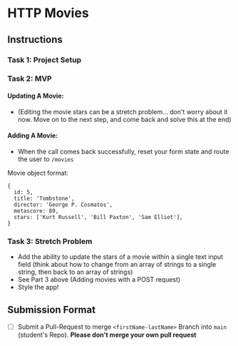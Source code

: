 # HTTP Movies

## Instructions

### Task 1: Project Setup 

<!-- - **Fork** this repository, then clone your fork. -->
<!-- - Run `npm install` to download dependencies. -->
<!-- - Run the server using `npm start`. -->
<!-- - In a separate terminal cd into the `client` folder and run `npm install` to download dependencies. -->
<!-- - Still inside the `client` folder run `npm start` to run the client application. -->

### Task 2: MVP

#### Updating A Movie:

<!-- - Add a route at the path `/update-movie/:id` -->
<!-- - Create a component with a form to update the chosen movie -->
<!-- - Add a button in the movie component that routes you to your new route with the movies's id as the URL param -->
<!-- - The form should make a PUT request to the server when submitted -->
<!-- - When the call comes back successfully, reset your form state and route the user to `/` where they will see the updated movie in the list -->
- (Editing the movie stars can be a stretch problem... don't worry about it now. Move on to the next step, and come back and solve this at the end)

<!-- Movie object format:

```
{
  id: 5,
  title: 'Tombstone',
  director: 'George P. Cosmatos',
  metascore: 89,
  stars: ['Kurt Russell', 'Bill Paxton', 'Sam Elliot'],
} -->
<!-- ``` -->

<!-- #### Deleting A Movie: -->

<!-- - Add a delete button in the movie component that makes a DELETE request -->
<!-- - When the call comes back successfully, route the user to `/` where they will see the updated movie list without the deleted movie -->



#### Adding A Movie:

<!-- - Add a route at the path `/add-movie` -->
<!-- - Create a component with a form to add a new movie -->
<!-- - Each created movie should have the following format (notice the array of strings - this will test your JS skills, so work through it methodically) -->
<!-- - The form should make a POST request to the server when submitted -->
- When the call comes back successfully, reset your form state and route the user to `/movies`

Movie object format:

```
{
  id: 5,
  title: 'Tombstone',
  director: 'George P. Cosmatos',
  metascore: 89,
  stars: ['Kurt Russell', 'Bill Paxton', 'Sam Elliot'],
}
```













### Task 3: Stretch Problem

- Add the ability to update the stars of a movie within a single text input field (think about how to change from an array of strings to a single string, then back to an array of strings)
- See Part 3 above (Adding movies with a POST request)
- Style the app!

## Submission Format
* [ ] Submit a Pull-Request to merge `<firstName-lastName>` Branch into `main` (student's  Repo). **Please don't merge your own pull request**
